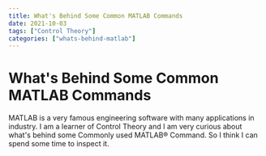 ```yaml
---
title: What's Behind Some Common MATLAB Commands
date: 2021-10-03
tags: ["Control Theory"]
categories: ["whats-behind-matlab"]
---
```


# What's Behind Some Common MATLAB Commands

MATLAB is a very famous engineering software with many applications in industry. I am a learner of Control Theory and I am very curious about what's behind some Commonly used MATLAB® Command. So I think I can spend some time to inspect it.
